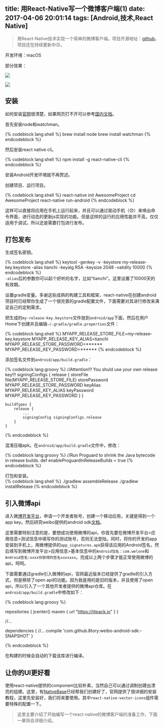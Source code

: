 title: 用React-Native写一个微博客户端(1)
date: 2017-04-06 20:01:14
tags: [Android,技术,React Native]
---

> 用React-Native技术实现一个简单的微博客户端。项目开源地址：[github](https://github.com/ITanCh/Welone)。项目还在持续更新中😊。   

开发环境：macOS

<!--more-->

部分效果：  

![](http://7xky03.com1.z0.glb.clouddn.com/welone_gif_2.gif?imageView2/0/h/300)

![](http://7xky03.com1.z0.glb.clouddn.com/welone_gif_1.gif?imageView2/0/h/300) 

## 安装

如何安装[官网](https://facebook.github.io/react-native/docs/getting-started.html)很清楚，如果网页打不开可以参考[国内文档](http://reactnative.cn/docs/0.40/getting-started.html#content)。

首先安装node和watchman。

{% codeblock lang:shell %}
brew install node 
brew install watchman
{% endcodeblock %}

然后安装react native cli。

{% codeblock lang:shell %}
npm install -g react-native-cli
{% endcodeblock %}

安装Android开发环境就不再赘述。 

创建项目、运行项目。

{% codeblock lang:shell %}
react-native init AwesomeProject 
cd AwesomeProject 
react-native run-android
{% endcodeblock %}

这样可以直接将应用在手机上运行起来，并且可以通过晃动手机（😓）来唤出命令界面，进行动态的更新js实现的功能。但是这样的运行的应用性能并不高，仅仅适用于调试，所以还是需要打包进行发布。

## 打包发布

生成签名密钥。

{% codeblock lang:shell %}
keytool -genkey -v -keystore my-release-key.keystore -alias tianchi -keyalg RSA -keysize 2048 -validity 10000
{% endcodeblock %}  
`-alias`后的参数你可以起个好听的名字，比如“tianchi”。这里设置了10000天的有效期。   

设置gradle变量。多谢这些成熟的构建工具和框架，react-native在创建android项目时已经帮你生成了一个很完善的gradle配置文件，下面需要对其进行修改来满足自己的定制需求。

把生成的`my-release-key.keystore`文件放到`android/app`下面，然后在用户Home下创建并且编辑`~/.gradle/gradle.properties`文件：

{% codeblock lang:shell %}
MYAPP_RELEASE_STORE_FILE=my-release-key.keystore
MYAPP_RELEASE_KEY_ALIAS=tianchi
MYAPP_RELEASE_STORE_PASSWORD=******
MYAPP_RELEASE_KEY_PASSWORD=******
{% endcodeblock %}

添加签名文件到`android/app/build.gradle`：

{% codeblock lang:groovy %}
    //Attention!!! You shuld use your own release key!!!
    signingConfigs {
        release {
            storeFile file(MYAPP_RELEASE_STORE_FILE)
            storePassword MYAPP_RELEASE_STORE_PASSWORD
            keyAlias MYAPP_RELEASE_KEY_ALIAS
            keyPassword MYAPP_RELEASE_KEY_PASSWORD
        }
    }

    buildTypes {
        release {
            ...
            signingConfig signingConfigs.release
        }
    }
{% endcodeblock %}

混淆压缩apk。在`android/app/build.gradle`文件中，修改：

{% codeblock lang:groovy %}
//Run Proguard to shrink the Java bytecode in release builds.
def enableProguardInReleaseBuilds = true
{% endcodeblock %}


打包和安装。  
{% codeblock lang:shell %}
./gradlew assembleRelease
./gradlew installRelease
{% endcodeblock %}


## 引入微博api

进入微[博开发平台](http://open.weibo.com/apps)，申请一个开发者账号，创建一个移动应用，关键是得到一个app key。然后研究weibo提供的android sdk[文档](https://github.com/sinaweibosdk/weibo_android_sdk)。

这里需要特别注意的是，要想成功使用微博的api，你首先要在微博开发平台>应用信息>测试信息中填写你的测试账号，否则无法登陆。同时，将你的开发的app安装到手机上，用微博提供的`app_signatures.apk`获得该应用的Android签名，然后填写到微博开发平台>应用信息>基本信息中的`Android包名：com.welone`和`Android签名:xxxx你获得的签名xxxxxxx`。完成以上两个步骤才能正常使用微博的api，呵呵。  

下面需要通过gradle引入微博的api，官网最近版本已经提供了gradle的引入方式，但是移除了open api的功能。因为我是用的是旧的版本，并且使用了open api，所以引入了一个其他开发者提供的微博api仓库。在`android/app/build.gradle`中修改如下：

{% codeblock lang:groovy %}

repositories {
    jcenter()
    maven { url "https://jitpack.io" }
}

//...

dependencies {
    //...
    compile 'com.github.8tory:weibo-android-sdk:-SNAPSHOT'
}

{% endcodeblock %}

在构建的时候会自动的下载该库进行编译。


## 让你的UI更好看

使用react-native提供的component比较朴素，当然自己可以通过调制创建出漂亮的组建。这里，有[NativeBase](http://nativebase.io/docs/v0.5.13/getting-started#)已经帮我们创建好了，官网提供了很详细的安装教程，这里先安装好，我们将来要使用。其中`react-native-vector-icons`组件需要特殊的配置一下。


> 这里主要介绍了开始编写一个react-native的微博客户端的准备工作，下面一章将会详细介绍。